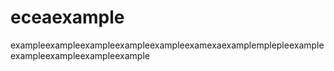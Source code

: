 # eceaexample
exampleexampleexampleexampleexampleexamexaexamplemplepleexampleexampleexampleexampleexample

